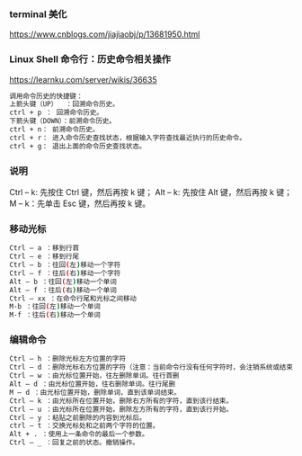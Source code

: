 ### terminal 美化
https://www.cnblogs.com/jiajiaobj/p/13681950.html

### Linux Shell 命令行：历史命令相关操作
https://learnku.com/server/wikis/36635

```bash
调用命令历史的快捷键：
上箭头键（UP）  ：回溯命令历史。
ctrl + p ： 回溯命令历史。
下箭头键（DOWN）：前溯命令历史。
ctrl + n： 前溯命令历史。
ctrl + r： 进入命令历史查找状态，根据输入字符查找最近执行的历史命令。
ctrl + g： 退出上面的命令历史查找状态。
```

### 说明

Ctrl – k: 先按住 Ctrl 键，然后再按 k 键；
Alt – k: 先按住 Alt 键，然后再按 k 键；
M – k：先单击 Esc 键，然后再按 k 键。


### 移动光标

```bash
Ctrl – a ：移到行首
Ctrl – e ：移到行尾
Ctrl – b ：往回(左)移动一个字符
Ctrl – f ：往后(右)移动一个字符
Alt – b ：往回(左)移动一个单词
Alt – f ：往后(右)移动一个单词
Ctrl – xx ：在命令行尾和光标之间移动
M-b ：往回(左)移动一个单词
M-f ：往后(右)移动一个单词
```

### 编辑命令

```bash
Ctrl – h ：删除光标左方位置的字符
Ctrl – d ：删除光标右方位置的字符（注意：当前命令行没有任何字符时，会注销系统或结束终端）
Ctrl – w ：由光标位置开始，往左删除单词。往行首删
Alt – d ：由光标位置开始，往右删除单词。往行尾删
M – d ：由光标位置开始，删除单词，直到该单词结束。
Ctrl – k ：由光标所在位置开始，删除右方所有的字符，直到该行结束。
Ctrl – u ：由光标所在位置开始，删除左方所有的字符，直到该行开始。
Ctrl – y ：粘贴之前删除的内容到光标后。
ctrl – t ：交换光标处和之前两个字符的位置。
Alt + . ：使用上一条命令的最后一个参数。
Ctrl – _ ：回复之前的状态。撤销操作。
```









